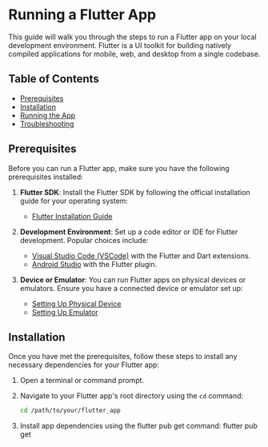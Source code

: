 # Running a Flutter App

This guide will walk you through the steps to run a Flutter app on your local development environment. Flutter is a UI toolkit for building natively compiled applications for mobile, web, and desktop from a single codebase.

## Table of Contents
- [Prerequisites](#prerequisites)
- [Installation](#installation)
- [Running the App](#running-the-app)
- [Troubleshooting](#troubleshooting)

## Prerequisites

Before you can run a Flutter app, make sure you have the following prerequisites installed:

1. **Flutter SDK**: Install the Flutter SDK by following the official installation guide for your operating system:
   - [Flutter Installation Guide](https://flutter.dev/docs/get-started/install)

2. **Development Environment**: Set up a code editor or IDE for Flutter development. Popular choices include:
   - [Visual Studio Code (VSCode)](https://code.visualstudio.com/) with the Flutter and Dart extensions.
   - [Android Studio](https://developer.android.com/studio) with the Flutter plugin.

3. **Device or Emulator**: You can run Flutter apps on physical devices or emulators. Ensure you have a connected device or emulator set up:
   - [Setting Up Physical Device](https://flutter.dev/docs/get-started/install/windows#set-up-your-android-device)
   - [Setting Up Emulator](https://flutter.dev/docs/get-started/install/windows#set-up-the-android-emulator)

## Installation

Once you have met the prerequisites, follow these steps to install any necessary dependencies for your Flutter app:

1. Open a terminal or command prompt.

2. Navigate to your Flutter app's root directory using the `cd` command:
   ```bash
   cd /path/to/your/flutter_app

3. Install app dependencies using the flutter pub get command:
    flutter pub get
